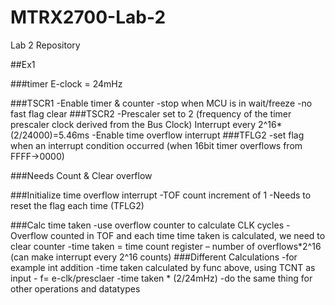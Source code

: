 # MTRX2700-Lab-2
Lab 2 Repository

##Ex1

###timer
E-clock = 24mHz

###TSCR1
	-Enable timer & counter
	-stop when MCU is in wait/freeze
	-no fast flag clear
###TSCR2
	-Prescaler set to 2 (frequency of the timer prescaler clock derived from the Bus Clock)
		Interrupt every 2^16*(2/24000)=5.46ms
	-Enable time overflow interrupt
###TFLG2
	-set flag when an interrupt condition occurred (when 16bit timer overflows from FFFF->0000)

###Needs Count & Clear overflow

###Initialize time overflow interrupt
	-TOF count increment of 1
	-Needs to reset the flag each time (TFLG2)

###Calc time taken
	-use overflow counter to calculate CLK cycles
	-Overflow counted in TOF and each time time taken is calculated, we need to clear counter
	-time taken = time count register – number of overflows*2^16
				(can make interrupt every 2^16 counts)
###Different Calculations
	-for example int addition
		-time taken calculated by func above, using TCNT as input 
		- f= e-clk/presclaer
		-time taken * (2/24mHz)
	-do the same thing for other operations and datatypes
